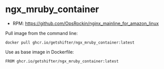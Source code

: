 # ngx_mruby_container

- RPM: https://github.com/OpsRockin/nginx_mainline_for_amazon_linux

Pull image from the command line:

```
docker pull ghcr.io/getshifter/ngx_mruby_container:latest
```

Use as base image in Dockerfile:

```
FROM ghcr.io/getshifter/ngx_mruby_container:latest
```
